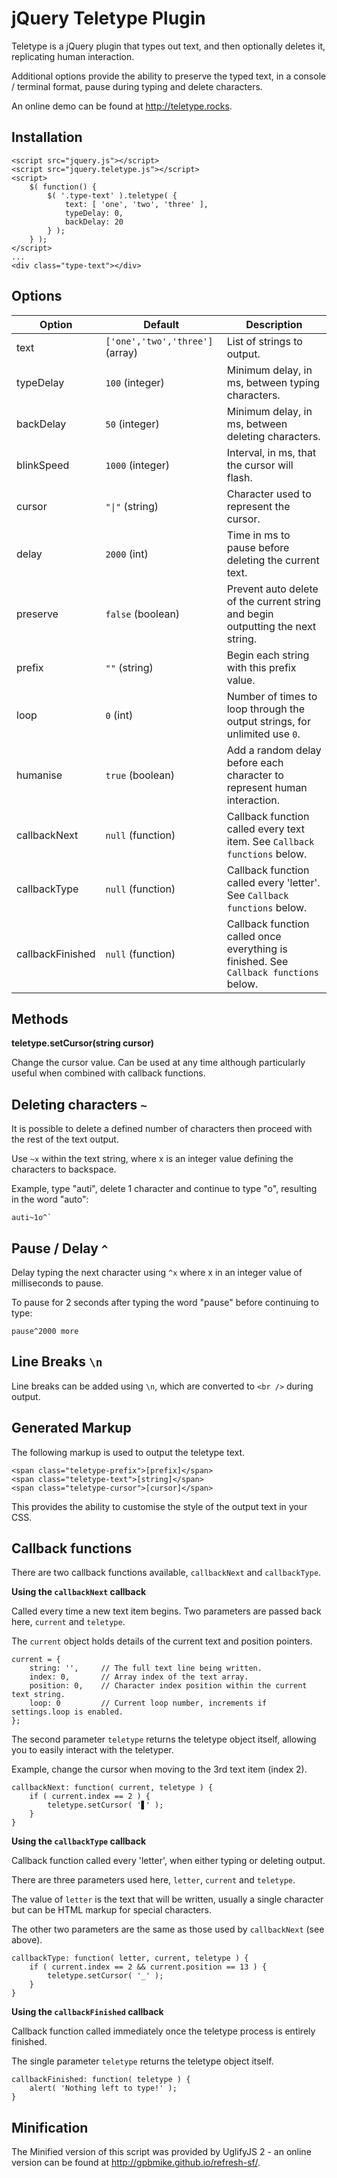 jQuery Teletype Plugin
======================

Teletype is a jQuery plugin that types out text, and then optionally deletes it, replicating human interaction.

Additional options provide the ability to preserve the typed text, in a console / terminal format, pause during typing and delete characters.

An online demo can be found at <http://teletype.rocks>.

Installation
---

    <script src="jquery.js"></script>
	<script src="jquery.teletype.js"></script>
	<script>
		$( function() {
			$( '.type-text' ).teletype( {
				text: [ 'one', 'two', 'three' ],
				typeDelay: 0,
				backDelay: 20
			} );
		} );
	</script>
	...
	<div class="type-text"></div>

Options
-------

 Option               | Default                             | Description
----------------------|-------------------------------------|------------
 text                 | `['one','two','three']` (array)     | List of strings to output.     
 typeDelay            | `100` (integer)                     | Minimum delay, in ms, between typing characters.    
 backDelay            | `50` (integer)                      | Minimum delay, in ms, between deleting characters.
 blinkSpeed           | `1000` (integer)                    | Interval, in ms, that the cursor will flash.
 cursor               | <code>"&#124;"</code> (string)      | Character used to represent the cursor.
 delay                | `2000` (int)                        | Time in ms to pause before deleting the current text.
 preserve             | `false` (boolean)                   | Prevent auto delete of the current string and begin outputting the next string.
 prefix               | `""` (string)                       | Begin each string with this prefix value.
 loop                 | `0` (int)                           | Number of times to loop through the output strings, for unlimited use `0`.
 humanise             | `true` (boolean)                    | Add a random delay before each character to represent human interaction.
 callbackNext         | `null` (function)                   | Callback function called every text item. See `Callback functions` below.
 callbackType         | `null` (function)                   | Callback function called every 'letter'. See `Callback functions` below.
 callbackFinished     | `null` (function)                   | Callback function called once everything is finished. See `Callback functions` below.

Methods
-------

**teletype.setCursor(string cursor)**

Change the cursor value. Can be used at any time although particularly useful
when combined with callback functions.


Deleting characters `~`
---

It is possible to delete a defined number of characters then proceed with the rest of the text output. 

Use `~x` within the text string, where x is an integer value defining the characters to backspace.

Example, type "auti", delete 1 character and continue to type "o", resulting in the word "auto":

```
auti~1o^`
```

Pause / Delay `^`
---

Delay typing the next character using `^x` where x in an integer value of milliseconds to pause.

To pause for 2 seconds after typing the word "pause" before continuing to type: 

```
pause^2000 more
```

Line Breaks `\n`
---

Line breaks can be added using `\n`, which are converted to `<br />` during output.

Generated Markup
---

The following markup is used to output the teletype text.

```
<span class="teletype-prefix">[prefix]</span>
<span class="teletype-text">[string]</span>
<span class="teletype-cursor">[cursor]</span>
```
    
This provides the ability to customise the style of the output text in your CSS.

Callback functions
---

There are two callback functions available, `callbackNext` and `callbackType`.

**Using the `callbackNext` callback**

Called every time a new text item begins. Two parameters are passed back here,
`current` and `teletype`.

The `current` object holds details of the current text and position pointers.

```
current = { 
	string: '', 	// The full text line being written.
	index: 0, 		// Array index of the text array.
	position: 0, 	// Character index position within the current text string.
	loop: 0 		// Current loop number, increments if settings.loop is enabled.
};
```

The second parameter `teletype` returns the teletype object itself, allowing
you to easily interact with the teletyper.

Example, change the cursor when moving to the 3rd text item (index 2).

```
callbackNext: function( current, teletype ) {
	if ( current.index == 2 ) {
		teletype.setCursor( '▋' );
	}
}
```

**Using the `callbackType` callback**

Callback function called every 'letter', when either typing or deleting output.

There are three parameters used here, `letter`, `current` and `teletype`.

The value of `letter` is the text that will be written, usually a single
character but can be HTML markup for special characters.

The other two parameters are the same as those used by `callbackNext` (see above).

```
callbackType: function( letter, current, teletype ) {
	if ( current.index == 2 && current.position == 13 ) {
		teletype.setCursor( '_' );
	}
}
```

**Using the `callbackFinished` callback**

Callback function called immediately once the teletype process is entirely finished.

The single parameter `teletype` returns the teletype object itself.

```
callbackFinished: function( teletype ) {
	alert( 'Nothing left to type!' );
}
```

Minification
---

The Minified version of this script was provided by UglifyJS 2 - an online version can be found at <http://gpbmike.github.io/refresh-sf/>.
